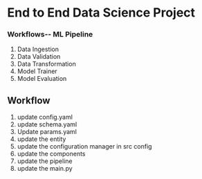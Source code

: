 # End to End Data Science Project

### Workflows-- ML Pipeline

1. Data Ingestion
2. Data Validation
3. Data Transformation
4. Model Trainer
5. Model Evaluation


## Workflow

1. update config.yaml
2. update schema.yaml
3. Update params.yaml
4. update the entity
5. update the configuration manager in src config
6. update the components
7. update the pipeline
8. update the main.py